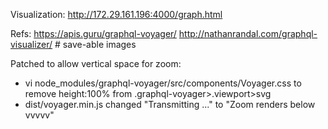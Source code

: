 
Visualization:
http://172.29.161.196:4000/graph.html

Refs:
https://apis.guru/graphql-voyager/
http://nathanrandal.com/graphql-visualizer/   # save-able images


Patched to allow vertical space for zoom:
- vi node_modules/graphql-voyager/src/components/Voyager.css to remove height:100% from .graphql-voyager>.viewport>svg
- dist/voyager.min.js changed "Transmitting ..." to "Zoom renders below  vvvvv" 